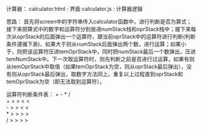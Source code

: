 计算器：
calculator.html : 界面
calculator.js : 计算器逻辑

思路：
首先将screen中的字符串传入calculator函数中，进行判断是否为算式；接下来把算式中的数字和运算符分别放进numStack栈和oprStack栈中；接下来每次从oprStack的后面弹出一个运算符，跟当前oprStack中的运算符进行判断(判断条件遵循下表)，如果大于则从numStack后面弹出两个数，进行运算；如果小于，则把该运算符压进temOprStack中，同时把numStack最后一个数弹出，压进temNumStack中。下一次取运算符时，则先判断之前是否进行过运算，如果有则从temOprStack中取值（如果temOprStack为空，则从oprStack最后弹出），没有则从oprStack最后弹出，取数字方法同上。重复以上过程直到oprStack和temOprStack为空（即无法取到运算符）。


运算符判断条件表：
       \+  \-  \*   / 
<br>\+  >   >   <   <
<br>\-  >   >   <   <
<br>\*  >   >   >   >
<br>/   >   >   >   >
